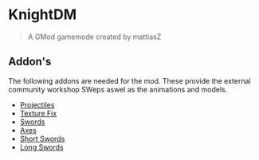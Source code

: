 # KnightDM

> A GMod gamemode created by mattiasZ

## Addon's

The following addons are needed for the mod. These provide the external community workshop SWeps aswel as the animations and models.

* [Projectiles](https://steamcommunity.com/sharedfiles/filedetails/?id=309281508)
* [Texture Fix](https://steamcommunity.com/workshop/filedetails/?id=308933874)
* [Swords](http://steamcommunity.com/sharedfiles/filedetails/?id=428863329&searchtext=sword)
* [Axes](http://steamcommunity.com/workshop/filedetails/?id=119472883)
* [Short Swords](http://steamcommunity.com/workshop/filedetails/?id=118800159)
* [Long Swords](http://steamcommunity.com/workshop/filedetails/?id=118800942)